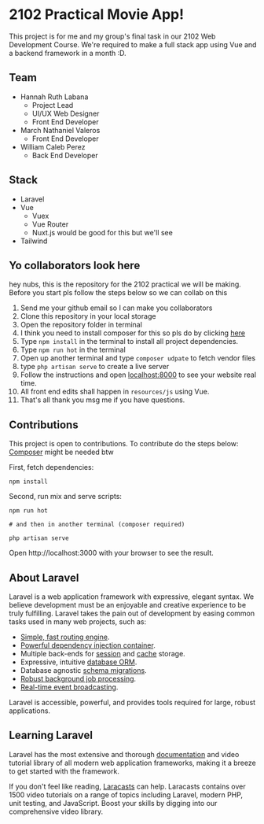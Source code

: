 # 2102 Practical Movie App!

This project is for me and my group's final task in our 2102 Web Development Course. We're required to make a full stack app using Vue and a backend framework in a month :D.

## Team

-   Hannah Ruth Labana
    -   Project Lead
    -   UI/UX Web Designer
    -   Front End Developer
-   March Nathaniel Valeros
    -   Front End Developer
-   William Caleb Perez
    -   Back End Developer

## Stack

-   Laravel
-   Vue
    -   Vuex
    -   Vue Router
    -   Nuxt.js would be good for this but we'll see
-   Tailwind

## Yo collaborators look here

hey nubs, this is the repository for the 2102 practical we will be making. Before you start pls follow the steps below so we can collab on this

1. Send me your github email so I can make you collaborators
1. Clone this repository in your local storage
1. Open the repository folder in terminal
1. I think you need to install composer for this so pls do by clicking [here](https://getcomposer.org/download/)
1. Type `npm install` in the terminal to install all project dependencies.
1. Type `npm run hot` in the terminal
1. Open up another terminal and type `composer udpate` to fetch vendor files
1. type `php artisan serve` to create a live server
1. Follow the instructions and open [localhost:8000](https://localhost:8000) to see your website real time.
1. All front end edits shall happen in `resources/js` using Vue.
1. That's all thank you msg me if you have questions.

## Contributions

This project is open to contributions. To contribute do the steps below:
[Composer](https://getcomposer.org/download/) might be needed btw

First, fetch dependencies:

```
npm install

```

Second, run mix and serve scripts:

```
npm run hot

# and then in another terminal (composer required)

php artisan serve
```

Open http://localhost:3000 with your browser to see the result.

## About Laravel

Laravel is a web application framework with expressive, elegant syntax. We believe development must be an enjoyable and creative experience to be truly fulfilling. Laravel takes the pain out of development by easing common tasks used in many web projects, such as:

-   [Simple, fast routing engine](https://laravel.com/docs/routing).
-   [Powerful dependency injection container](https://laravel.com/docs/container).
-   Multiple back-ends for [session](https://laravel.com/docs/session) and [cache](https://laravel.com/docs/cache) storage.
-   Expressive, intuitive [database ORM](https://laravel.com/docs/eloquent).
-   Database agnostic [schema migrations](https://laravel.com/docs/migrations).
-   [Robust background job processing](https://laravel.com/docs/queues).
-   [Real-time event broadcasting](https://laravel.com/docs/broadcasting).

Laravel is accessible, powerful, and provides tools required for large, robust applications.

## Learning Laravel

Laravel has the most extensive and thorough [documentation](https://laravel.com/docs) and video tutorial library of all modern web application frameworks, making it a breeze to get started with the framework.

If you don't feel like reading, [Laracasts](https://laracasts.com) can help. Laracasts contains over 1500 video tutorials on a range of topics including Laravel, modern PHP, unit testing, and JavaScript. Boost your skills by digging into our comprehensive video library.
